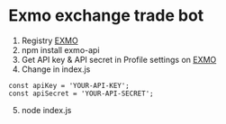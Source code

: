 # Exmo exchange trade bot
1) Registry [EXMO](https://exmo.me/?ref=648079)
2) npm install exmo-api
3) Get API key & API secret in Profile settings on [EXMO](https://exmo.me/?ref=648079)
4) Change in index.js 
```
const apiKey = 'YOUR-API-KEY';
const apiSecret = 'YOUR-API-SECRET';
```
5) node index.js
